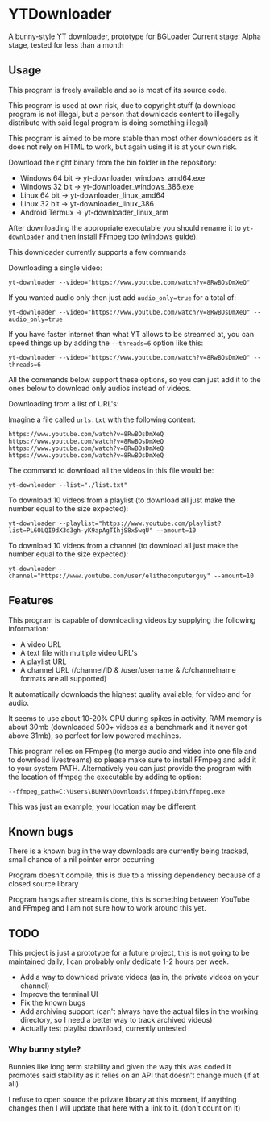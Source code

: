 # YTDownloader
A bunny-style YT downloader, prototype for BGLoader
Current stage: Alpha stage, tested for less than a month

## Usage
This program is freely available and so is most of its source code.

This program is used at own risk, due to copyright stuff (a download program is not illegal, but a person that downloads content to illegally distribute with said legal program is doing something illegal)

This program is aimed to be more stable than most other downloaders as it does not rely on HTML to work, but again using it is at your own risk.

Download the right binary from the bin folder in the repository:
* Windows 64 bit -> yt-downloader_windows_amd64.exe
* Windows 32 bit -> yt-downloader_windows_386.exe
* Linux 64 bit -> yt-downloader_linux_amd64
* Linux 32 bit -> yt-downloader_linux_386
* Android Termux -> yt-downloader_linux_arm

After downloading the appropriate executable you should rename it to `yt-downloader` and then install FFmpeg too ([windows guide](https://blog.gregzaal.com/how-to-install-ffmpeg-on-windows/)).

This downloader currently supports a few commands

Downloading a single video:

```yt-downloader --video="https://www.youtube.com/watch?v=8RwBOsDmXeQ"```

If you wanted audio only then just add ```audio_only=true``` for a total of:

```yt-downloader --video="https://www.youtube.com/watch?v=8RwBOsDmXeQ" --audio_only=true```

If you have faster internet than what YT allows to be streamed at, you can speed things up by adding the ```--threads=6``` option like this:

```yt-downloader --video="https://www.youtube.com/watch?v=8RwBOsDmXeQ" --threads=6```

All the commands below support these options, so you can just add it to the ones below to download only audios instead of videos.


Downloading from a list of URL's:

Imagine a file called ```urls.txt``` with the following content:

```
https://www.youtube.com/watch?v=8RwBOsDmXeQ
https://www.youtube.com/watch?v=8RwBOsDmXeQ
https://www.youtube.com/watch?v=8RwBOsDmXeQ
https://www.youtube.com/watch?v=8RwBOsDmXeQ
```
The command to download all the videos in this file would be:

```yt-downloader --list="./list.txt"```

To download 10 videos from a playlist (to download all just make the number equal to the size expected):

```yt-downloader --playlist="https://www.youtube.com/playlist?list=PL6OLQI9dX3d3gh-yK9apAgTIhjS8x5wqU" --amount=10```

To download 10 videos from a channel (to download all just make the number equal to the size expected):

```yt-downloader --channel="https://www.youtube.com/user/elithecomputerguy" --amount=10```


## Features
This program is capable of downloading videos by supplying the following information:
* A video URL
* A text file with multiple video URL's
* A playlist URL
* A channel URL (/channel/ID & /user/username & /c/channelname formats are all supported)

It automatically downloads the highest quality available, for video and for audio.

It seems to use about 10-20% CPU during spikes in activity, RAM memory is about 30mb (downloaded 500+ videos as a benchmark and it never got above 31mb), so perfect for low powered machines.

This program relies on FFmpeg (to merge audio and video into one file and to download livestreams) so please make sure to install FFmpeg and add it to your system PATH.
Alternatively you can just provide the program with the location of ffmpeg the executable by adding te option: 

```--ffmpeg_path=C:\Users\BUNNY\Downloads\ffmpeg\bin\ffmpeg.exe```

This was just an example, your location may be different

## Known bugs
There is a known bug in the way downloads are currently being tracked, small chance of a nil pointer error occurring

Program doesn't compile, this is due to a missing dependency because of a closed source library

Program hangs after stream is done, this is something between YouTube and FFmpeg and I am not sure how to work around this yet.

## TODO
This project is just a prototype for a future project, this is not going to be maintained daily, I can probably only dedicate 1-2 hours per week.
* Add a way to download private videos (as in, the private videos on your channel)
* Improve the terminal UI
* Fix the known bugs
* Add archiving support (can't always have the actual files in the working directory, so I need a better way to track archived videos)
* Actually test playlist download, currently untested

### Why bunny style?
Bunnies like long term stability and given the way this was coded it promotes said stability as it relies on an API that doesn't change much (if at all)

I refuse to open source the private library at this moment, if anything changes then I will update that here with a link to it. (don't count on it)
